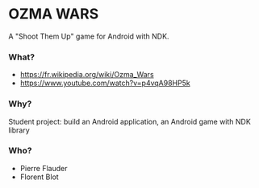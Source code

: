 # OZMA WARS #

A "Shoot Them Up" game for Android with NDK.

### What? ###

* https://fr.wikipedia.org/wiki/Ozma_Wars
* https://www.youtube.com/watch?v=p4vqA98HP5k

### Why? ###

Student project: build an Android application, an Android game with NDK library

### Who? ###

* Pierre Flauder
* Florent Blot